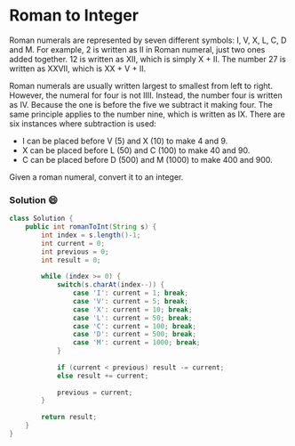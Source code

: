 # Roman to Integer
Roman numerals are represented by seven different symbols: I, V, X, L, C, D and M.
For example, 2 is written as II in Roman numeral, just two ones added together. 12 is written as XII, which is simply X + II. The number 27 is written as XXVII, which is XX + V + II.

Roman numerals are usually written largest to smallest from left to right. However, the numeral for four is not IIII. Instead, the number four is written as IV. Because the one is before the five we subtract it making four. The same principle applies to the number nine, which is written as IX. There are six instances where subtraction is used:
- I can be placed before V (5) and X (10) to make 4 and 9. 
- X can be placed before L (50) and C (100) to make 40 and 90. 
- C can be placed before D (500) and M (1000) to make 400 and 900.

Given a roman numeral, convert it to an integer.

### Solution :smile:

```java
class Solution {
    public int romanToInt(String s) {
        int index = s.length()-1;
        int current = 0;
        int previous = 0;
        int result = 0;
        
        while (index >= 0) {
            switch(s.charAt(index--)) {
                case 'I': current = 1; break;
                case 'V': current = 5; break;
                case 'X': current = 10; break;
                case 'L': current = 50; break;
                case 'C': current = 100; break;
                case 'D': current = 500; break;
                case 'M': current = 1000; break;
            }
            
            if (current < previous) result -= current;
            else result += current;
            
            previous = current;
        }
        
        return result;
    }
}
```
